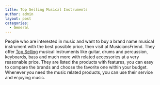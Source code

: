```yaml
---
title: Top Selling Musical Instruments
author: admin
layout: post
categories:
  - General
---
```

People who are interested in music and want to buy a brand name musical instrument with the best possible price, then visit at MusiciansFriend. They offer <a href="http://www.musiciansfriend.com">Top Selling</a> musical instruments like guitar, drums and percussion, keyboards, bass and much more with related accessories at a very reasonable price.  They are listed the products with features, you can easy to compare the brands and choose the favorite one within your budget. Whenever you need the music related products, you can use their service and enjoying music.

